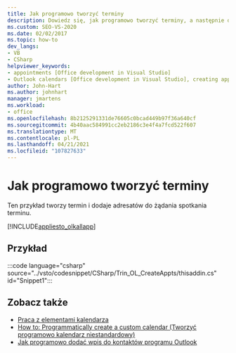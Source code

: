 ```yaml
---
title: Jak programowo tworzyć terminy
description: Dowiedz się, jak programowo tworzyć terminy, a następnie dodawać adresatów do żądania spotkania w programie Microsoft Outlook.
ms.custom: SEO-VS-2020
ms.date: 02/02/2017
ms.topic: how-to
dev_langs:
- VB
- CSharp
helpviewer_keywords:
- appointments [Office development in Visual Studio]
- Outlook calendars [Office development in Visual Studio], creating appointments
author: John-Hart
ms.author: johnhart
manager: jmartens
ms.workload:
- office
ms.openlocfilehash: 8b2125291331de76605c0bcad449b97f36a640cf
ms.sourcegitcommit: 4b40aac584991cc2eb2186c3e4f4a7fcd522f607
ms.translationtype: MT
ms.contentlocale: pl-PL
ms.lasthandoff: 04/21/2021
ms.locfileid: "107827633"
---
```

# <a name="how-to-programmatically-create-appointments"></a>Jak programowo tworzyć terminy
  Ten przykład tworzy termin i dodaje adresatów do żądania spotkania terminu.

 [!INCLUDE[appliesto_olkallapp](../vsto/includes/appliesto-olkallapp-md.md)]

## <a name="example"></a>Przykład
 :::code language="csharp" source="../vsto/codesnippet/CSharp/Trin_OL_CreateAppts/thisaddin.cs" id="Snippet1":::

## <a name="see-also"></a>Zobacz także
- [Praca z elementami kalendarza](../vsto/working-with-calendar-items.md)
- [How to: Programmatically create a custom calendar (Tworzyć programowo kalendarz niestandardowy)](../vsto/how-to-programmatically-create-a-custom-calendar.md)
- [Jak programowo dodać wpis do kontaktów programu Outlook](../vsto/how-to-programmatically-add-an-entry-to-outlook-contacts.md)

